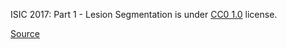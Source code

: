 ISIC 2017: Part 1 - Lesion Segmentation is under [CC0 1.0](https://creativecommons.org/publicdomain/zero/1.0/) license.

[Source](https://challenge.isic-archive.com/landing/2017/42/)